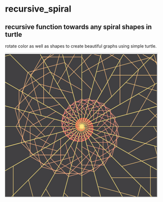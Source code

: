 # recursive_spiral
## recursive function towards any spiral shapes in turtle
rotate color as well as shapes to create beautiful graphs using simple turtle.

![alt text](https://github.com/sophiarora/recursive_spiral/blob/master/Screen%20Shot%202018-04-27%20at%2012.32.08%20AM.png)
